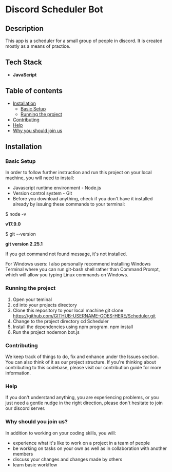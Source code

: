 # Discord Scheduler Bot
## Description
This app is a scheduler for a small group of people in discord. It is created mostly as a means of practice.

## Tech Stack
 - **JavaScript**

## Table of contents
 - [Installation](#Installation)
      - [Basic Setup](#Basic-Setup)
      - [Running the project](#Running-the-project)
 - [Contributing](#Contributing)
 - [Help](#Help)
 - [Why you should join us](#Why-should-you-join-us?)

## Installation
### Basic Setup
In order to follow further instruction and run this project on your local machine, you will need to install:

 - Javascript runtime environment - Node.js
 - Version control system - Git
 - Before you download anything, check if you don't have it installed already by issuing these commands to your terminal:

$ node -v

**v17.9.0**

$ git --version

**git version 2.25.1**

If you get command not found message, it's not installed.

For Windows users: I also personally recommend installing Windows Terminal where you can run git-bash shell rather than Command Prompt, which will allow you typing Linux commands on Windows.

### Running the project
1. Open your teminal
2. cd into your projects directory
3. Clone this repository to your local machine git clone https://github.com/GITHUB-USERNAME-GOES-HERE/Scheduler.git
4. Change to the project directory cd Scheduler
5. Install the dependencies using npm program. npm install
6. Run the project nodemon bot.js

### Contributing
We keep track of things to do, fix and enhance under the Issues section. You can also think of it as our project structure. If you're thinking about contributing to this codebase, please visit our contribution guide for more information.

### Help
If you don't understand anything, you are experiencing problems, or you just need a gentle nudge in the right direction, please don't hesitate to join our discord server.

### Why should you join us?
In addition to working on your coding skills, you will:

 - experience what it's like to work on a project in a team of people
 - be working on tasks on your own as well as in collaboration with another members
 - discuss your changes and changes made by others
 - learn basic workflow